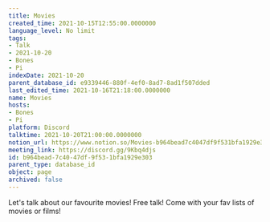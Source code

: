 ```yaml
---
title: Movies
created_time: 2021-10-15T12:55:00.0000000
language_level: No limit
tags:
- Talk
- 2021-10-20
- Bones
- Pi
indexDate: 2021-10-20
parent_database_id: e9339446-880f-4ef0-8ad7-8ad1f507dded
last_edited_time: 2021-10-16T21:18:00.0000000
name: Movies
hosts:
- Bones
- Pi
platform: Discord
talktime: 2021-10-20T21:00:00.0000000
notion_url: https://www.notion.so/Movies-b964bead7c4047df9f531bfa1929e303
meeting_link: https://discord.gg/9Kbq4djs
id: b964bead-7c40-47df-9f53-1bfa1929e303
parent_type: database_id
object: page
archived: false
---
```


Let's talk about our favourite movies!
Free talk! Come with your fav lists of movies or films!


